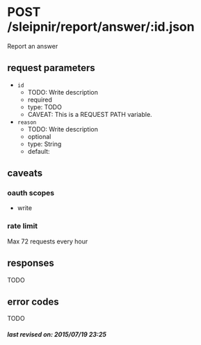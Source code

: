 # POST /sleipnir/report/answer/:id.json

Report an answer

## request parameters

- `id`
  - TODO: Write description
  - required
  - type: TODO
  - CAVEAT: This is a REQUEST PATH variable.
- `reason`
  - TODO: Write description
  - optional
  - type: String
  - default: 

## caveats

### oauth scopes

- write

### rate limit

Max 72 requests every hour

## responses

TODO

## error codes

TODO

##### last revised on: 2015/07/19 23:25
